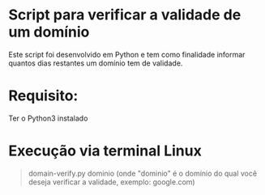 # Script para verificar a validade de um domínio

Este script foi desenvolvido em Python e tem como finalidade informar quantos dias restantes um domínio tem de validade.

# Requisito: 
  Ter o Python3 instalado

# Execução via terminal Linux

> domain-verify.py dominio (onde "dominio" é o domínio do qual você   deseja verificar a validade, exemplo: google.com)
